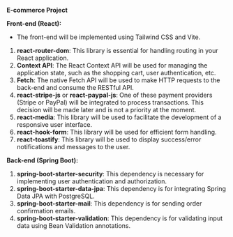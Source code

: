 **E-commerce Project**

**Front-end (React):**

- The front-end will be implemented using Tailwind CSS and Vite.

1. **react-router-dom**: This library is essential for handling routing in your React application.
2. **Context API**: The React Context API will be used for managing the application state, such as the shopping cart, user authentication, etc.
3. **Fetch**: The native Fetch API will be used to make HTTP requests to the back-end and consume the RESTful API.
4. **react-stripe-js** or **react-paypal-js**: One of these payment providers (Stripe or PayPal) will be integrated to process transactions. This decision will be made later and is not a priority at the moment.
5. **react-media**: This library will be used to facilitate the development of a responsive user interface.
6. **react-hook-form**: This library will be used for efficient form handling.
7. **react-toastify**: This library will be used to display success/error notifications and messages to the user.

**Back-end (Spring Boot):**

1. **spring-boot-starter-security**: This dependency is necessary for implementing user authentication and authorization.
2. **spring-boot-starter-data-jpa**: This dependency is for integrating Spring Data JPA with PostgreSQL.
3. **spring-boot-starter-mail**: This dependency is for sending order confirmation emails.
4. **spring-boot-starter-validation**: This dependency is for validating input data using Bean Validation annotations.

